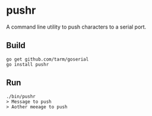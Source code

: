 # pushr

A command line utility to push characters to a serial port.

## Build

    go get github.com/tarm/goserial
	go install pushr

## Run

    ./bin/pushr
    > Message to push
    > Aother meeage to push
